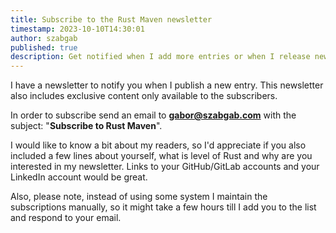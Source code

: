 ```yaml
---
title: Subscribe to the Rust Maven newsletter
timestamp: 2023-10-10T14:30:01
author: szabgab
published: true
description: Get notified when I add more entries or when I release new versions of the Rust-related projects.
---
```


I have a newsletter to notify you when I publish a new entry. This newsletter also includes exclusive content only available to the subscribers.

In order to subscribe send an email to **gabor@szabgab.com** with the subject: "**Subscribe to Rust Maven**".

I would like to know a bit about my readers, so I'd appreciate if you also included a few lines about yourself, what
is level of Rust and why are you interested in my newsletter. Links to your GitHub/GitLab accounts and your LinkedIn account would be great.

Also, please note, instead of using some system I maintain the subscriptions manually, so it might take a few hours till I add you to the list and respond to your email.

